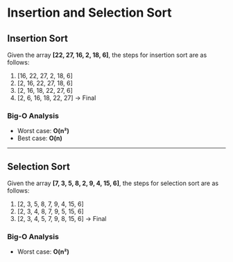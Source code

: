 # Insertion and Selection Sort

## Insertion Sort

Given the array **[22, 27, 16, 2, 18, 6]**, the steps for insertion sort are as follows:

1. [16, 22, 27, 2, 18, 6]
2. [2, 16, 22, 27, 18, 6]
3. [2, 16, 18, 22, 27, 6]
4. [2, 6, 16, 18, 22, 27] -> Final

### Big-O Analysis

- Worst case: **O(n²)**
- Best case: **O(n)**

---

## Selection Sort

Given the array **[7, 3, 5, 8, 2, 9, 4, 15, 6]**, the steps for selection sort are as follows:

1. [2, 3, 5, 8, 7, 9, 4, 15, 6]
2. [2, 3, 4, 8, 7, 9, 5, 15, 6]
3. [2, 3, 4, 5, 7, 9, 8, 15, 6] -> Final

### Big-O Analysis

- Worst case: **O(n²)**
